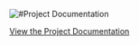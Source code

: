 ![#Project Documentation](https://github.com/LearnCode801/Flight-Fare-Predictor-App/blob/main/Screenshot%202024-10-30%20125817.png)

[View the Project Documentation](https://github.com/LearnCode801/Flight-Fare-Predictor-App/blob/main/Report.pdf)
